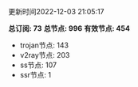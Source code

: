 更新时间2022-12-03 21:05:17

**总订阅: 73**
**总节点: 996**
**有效节点: 454**
- trojan节点: 143
- v2ray节点: 203
- ss节点: 107
- ssr节点: 1
